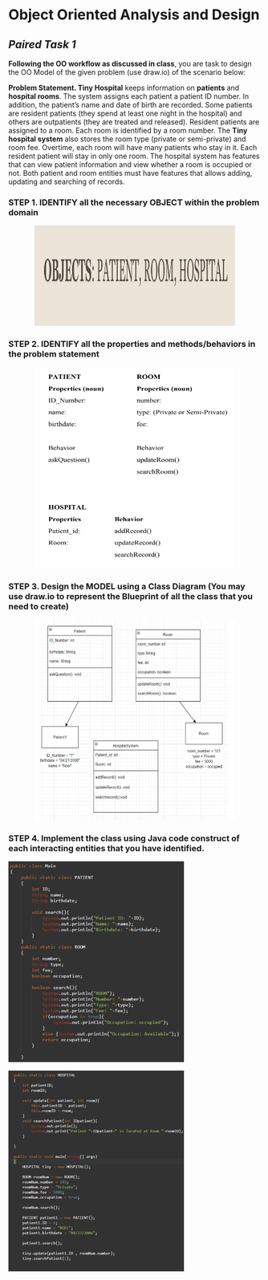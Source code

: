 # **Object Oriented Analysis and Design**
## *Paired Task 1*
**Following the OO workflow as discussed in class**, you are task to design the OO Model of the given problem (use draw.io) of the scenario below:  

**Problem Statement. Tiny Hospital** keeps information on **patients** and **hospital rooms**. The system assigns each patient a patient ID number. In addition, the patient’s name and date of birth are recorded. Some patients are resident patients (they spend at least one night in the hospital) and others are outpatients (they are treated and released). Resident patients are assigned to a room. Each room is identified by a room number. The **Tiny hospital system** also stores the room type (private or semi-private) and room fee. Overtime, each room will have many patients who stay in it. Each resident patient will stay in only one room. The hospital system has features that can view patient information and view whether a room is occupied or not. Both patient and room entities must have features that allows adding, updating and searching of records.

### **STEP 1.** IDENTIFY all the necessary OBJECT within the problem domain  

<p align="center">
  <img src="MIDTERM/Lab1/image/step1.png" width="400" height="200"/>
</p>

### **STEP 2.** IDENTIFY all the properties and methods/behaviors in the problem statement

<p align="center">
  <img src="MIDTERM/Lab1/image/step2.png" width="400" height="400"/>
</p>

### **STEP 3.** Design the MODEL using a Class Diagram (You may use draw.io to represent the Blueprint of all the class that you need to create)  

<p align="center">
  <img src="MIDTERM/Lab1/image/step3.png" width="400" height="400"/>
</p>

### **STEP 4.** Implement the class using Java code construct of each interacting entities that you have identified.

<p align="central">
  <img src="MIDTERM/Lab1/image/step4.1.png" width="350" height="400"/>
</p>
<p align="central">
  <img src="MIDTERM/Lab1/image/step4.2.png" width="350" height="400"/>
</p>


